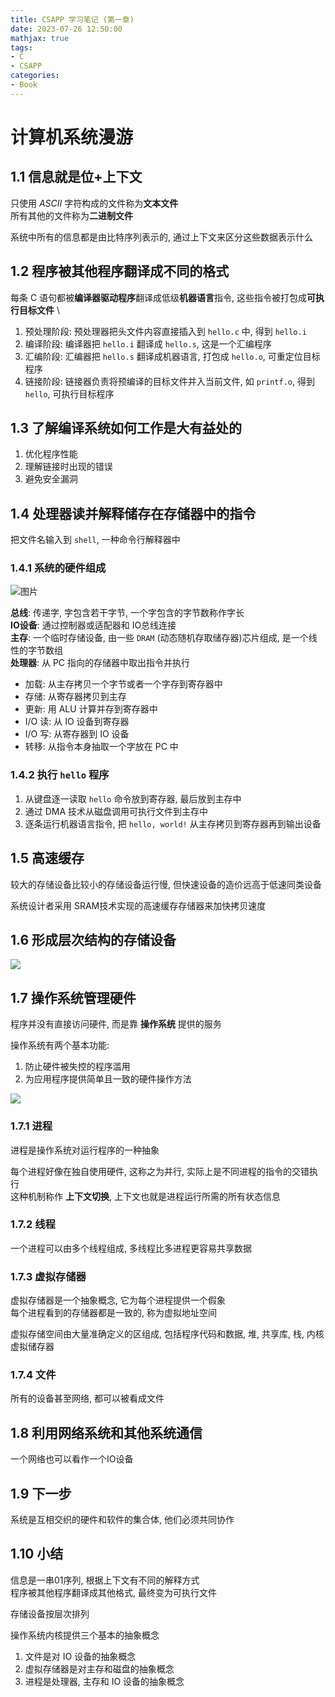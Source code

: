 ```yaml
---
title: CSAPP 学习笔记 (第一章) 
date: 2023-07-26 12:50:00
mathjax: true
tags:
- C
- CSAPP
categories: 
- Book
---
```


# 计算机系统漫游

## 1.1 信息就是位+上下文


只使用 $ASCII$ 字符构成的文件称为**文本文件** \
所有其他的文件称为**二进制文件**

系统中所有的信息都是由比特序列表示的, 通过上下文来区分这些数据表示什么

## 1.2 程序被其他程序翻译成不同的格式

每条 C 语句都被**编译器驱动程序**翻译成低级**机器语言**指令, 这些指令被打包成**可执行目标文件** \

1. 预处理阶段: 预处理器把头文件内容直接插入到 `hello.c` 中, 得到 `hello.i`
2. 编译阶段: 编译器把 `hello.i` 翻译成 `hello.s`, 这是一个汇编程序
3. 汇编阶段: 汇编器把 `hello.s` 翻译成机器语言, 打包成 `hello.o`, 可重定位目标程序
4. 链接阶段: 链接器负责将预编译的目标文件并入当前文件, 如 `printf.o`, 得到 `hello`, 可执行目标程序

## 1.3 了解编译系统如何工作是大有益处的

1. 优化程序性能
2. 理解链接时出现的错误
3. 避免安全漏洞

## 1.4 处理器读并解释储存在存储器中的指令

把文件名输入到 `shell`, 一种命令行解释器中

### 1.4.1 系统的硬件组成



![图片](https://cdn.staticaly.com/gh/lzlcs/image-hosting@master/image.3lsioy5nita.webp)

**总线**: 传递字, 字包含若干字节, 一个字包含的字节数称作字长 \
**IO设备**: 通过控制器或适配器和 IO总线连接 \
**主存**: 一个临时存储设备, 由一些 `DRAM` (动态随机存取储存器)芯片组成, 是一个线性的字节数组 \
**处理器**: 从 PC 指向的存储器中取出指令并执行 <br>
- 加载: 从主存拷贝一个字节或者一个字存到寄存器中
- 存储: 从寄存器拷贝到主存
- 更新: 用 ALU 计算并存到寄存器中
- I/O 读: 从 IO 设备到寄存器
- I/O 写: 从寄存器到 IO 设备
- 转移: 从指令本身抽取一个字放在 PC 中

### 1.4.2 执行 `hello` 程序

1. 从键盘逐一读取 `hello` 命令放到寄存器, 最后放到主存中
2. 通过 DMA 技术从磁盘调用可执行文件到主存中
3. 逐条运行机器语言指令, 把 `hello, world!` 从主存拷贝到寄存器再到输出设备

## 1.5 高速缓存

较大的存储设备比较小的存储设备运行慢, 但快速设备的造价远高于低速同类设备

系统设计者采用 SRAM技术实现的高速缓存存储器来加快拷贝速度

## 1.6 形成层次结构的存储设备

![](https://cdn.staticaly.com/gh/lzlcs/image-hosting@master/image.44pb2oin5va0.webp)

## 1.7 操作系统管理硬件

程序并没有直接访问硬件, 而是靠 **操作系统** 提供的服务

操作系统有两个基本功能:
1. 防止硬件被失控的程序滥用
2. 为应用程序提供简单且一致的硬件操作方法

![](https://cdn.staticaly.com/gh/lzlcs/image-hosting@master/image.hxxuwi335ww.webp)

### 1.7.1 进程

进程是操作系统对运行程序的一种抽象

每个进程好像在独自使用硬件, 这称之为并行, 实际上是不同进程的指令的交错执行 <br>
这种机制称作 **上下文切换**, 上下文也就是进程运行所需的所有状态信息

### 1.7.2 线程

一个进程可以由多个线程组成, 多线程比多进程更容易共享数据

### 1.7.3 虚拟存储器

虚拟存储器是一个抽象概念, 它为每个进程提供一个假象 \
每个进程看到的存储器都是一致的, 称为虚拟地址空间

虚拟存储空间由大量准确定义的区组成, 包括程序代码和数据, 堆, 共享库, 栈, 内核虚拟储存器

### 1.7.4 文件

所有的设备甚至网络, 都可以被看成文件

## 1.8 利用网络系统和其他系统通信

一个网络也可以看作一个IO设备

## 1.9 下一步

系统是互相交织的硬件和软件的集合体, 他们必须共同协作

## 1.10 小结

信息是一串01序列, 根据上下文有不同的解释方式 \
程序被其他程序翻译成其他格式, 最终变为可执行文件

存储设备按层次排列

操作系统内核提供三个基本的抽象概念
1. 文件是对 IO 设备的抽象概念
2. 虚拟存储器是对主存和磁盘的抽象概念
3. 进程是处理器, 主存和 IO 设备的抽象概念

